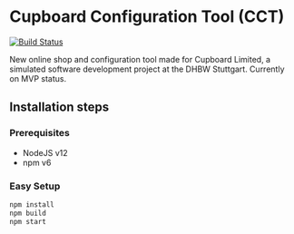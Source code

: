 # Cupboard Configuration Tool (CCT)

[![Build Status](https://travis-ci.org/relativityhd/CCT.svg?branch=development)](https://travis-ci.org/relativityhd/CCT)

New online shop and configuration tool made for Cupboard Limited, a simulated software development project at the DHBW Stuttgart. Currently on MVP status.

## Installation steps

### Prerequisites

- NodeJS v12
- npm v6

### Easy Setup

``` bash
npm install
npm build
npm start
```
